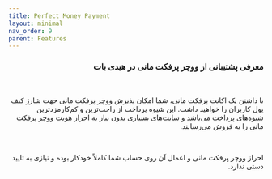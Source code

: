 ```yaml
---
title: Perfect Money Payment
layout: minimal
nav_order: 9
parent: Features
---
```


<head>
    <meta charset="utf-8">
    <link rel="stylesheet" href="https://b3h1z.github.io/HidyBot-Docs/assets/css/style.css">
</head>
<div dir="rtl">

<h3>معرفی پشتیبانی از ووچر پرفکت مانی در هیدی بات</h3>
<br>
<p>با داشتن یک اکانت پرفکت مانی، شما امکان پذیرش ووچر پرفکت مانی جهت شارژ کیف پول کاربران را خواهید داشت. این شیوه پرداخت از راحت‌ترین و کم‌کارمزدترین شیوه‌های پرداخت می‌باشد و سایت‌های بسیاری بدون نیاز به احراز هویت ووچر پرفکت مانی را به فروش می‌رسانند.</p>
<br>
<p>احراز ووچر پرفکت مانی و اعمال آن روی حساب شما کاملاً خودکار بوده و نیازی به تایید دستی ندارد.</p>

</div>
